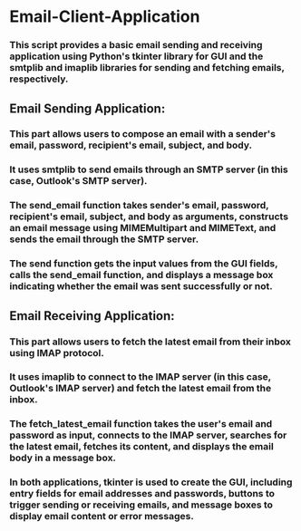 # Email-Client-Application

### This script provides a basic email sending and receiving application using Python's tkinter library for GUI and the smtplib and imaplib libraries for sending and fetching emails, respectively.

## Email Sending Application:
### This part allows users to compose an email with a sender's email, password, recipient's email, subject, and body.
### It uses smtplib to send emails through an SMTP server (in this case, Outlook's SMTP server).
### The send_email function takes sender's email, password, recipient's email, subject, and body as arguments, constructs an email message using MIMEMultipart and MIMEText, and sends the email through the SMTP server.
### The send function gets the input values from the GUI fields, calls the send_email function, and displays a message box indicating whether the email was sent successfully or not.

## Email Receiving Application:
### This part allows users to fetch the latest email from their inbox using IMAP protocol.
### It uses imaplib to connect to the IMAP server (in this case, Outlook's IMAP server) and fetch the latest email from the inbox.
### The fetch_latest_email function takes the user's email and password as input, connects to the IMAP server, searches for the latest email, fetches its content, and displays the email body in a message box.

### In both applications, tkinter is used to create the GUI, including entry fields for email addresses and passwords, buttons to trigger sending or receiving emails, and message boxes to display email content or error messages.
